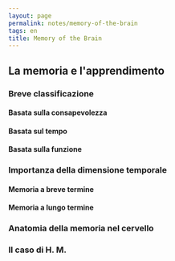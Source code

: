 ```yaml
---
layout: page
permalink: notes/memory-of-the-brain
tags: en
title: Memory of the Brain
---
```


## La memoria e l'apprendimento

### Breve classificazione

#### Basata sulla consapevolezza
#### Basata sul tempo

#### Basata sulla funzione
### Importanza della dimensione temporale

#### Memoria a breve termine
#### Memoria a lungo termine

### Anatomia della memoria nel cervello


### Il caso di H. M.